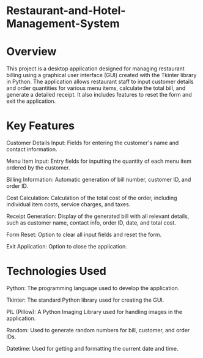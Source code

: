 # Restaurant-and-Hotel-Management-System
# Overview

This project is a desktop application designed for managing restaurant billing using a graphical user interface (GUI) created with the Tkinter library in Python. The application allows restaurant staff to input customer details and order quantities for various menu items, calculate the total bill, and generate a detailed receipt. It also includes features to reset the form and exit the application.

# Key Features

Customer Details Input: Fields for entering the customer's name and contact information.

Menu Item Input: Entry fields for inputting the quantity of each menu item ordered by the customer.

Billing Information: Automatic generation of bill number, customer ID, and order ID.

Cost Calculation: Calculation of the total cost of the order, including individual item costs, service charges, and taxes.

Receipt Generation: Display of the generated bill with all relevant details, such as customer name, contact info, order ID, date, and total cost.

Form Reset: Option to clear all input fields and reset the form.

Exit Application: Option to close the application.

# Technologies Used

Python: The programming language used to develop the application.

Tkinter: The standard Python library used for creating the GUI.

PIL (Pillow): A Python Imaging Library used for handling images in the application.

Random: Used to generate random numbers for bill, customer, and order IDs.

Datetime: Used for getting and formatting the current date and time.
